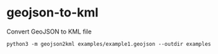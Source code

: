 # geojson-to-kml
Convert GeoJSON to KML file

```shell
python3 -m geojson2kml examples/example1.geojson --outdir examples
```
